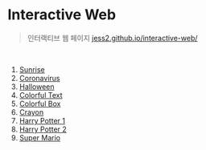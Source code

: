 # Interactive Web
> 인터랙티브 웹 페이지
> [jess2.github.io/interactive-web/](jess2.github.io/interactive-web/)

<br>

1. [Sunrise](https://jess2.github.io/interactive-web/sample1/)
2. [Coronavirus](https://jess2.github.io/interactive-web/sample2/)
3. [Halloween](https://jess2.github.io/interactive-web/sample3/)
4. [Colorful Text](https://jess2.github.io/interactive-web/sample4/)
5. [Colorful Box](https://jess2.github.io/interactive-web/sample5/)
6. [Crayon](https://jess2.github.io/interactive-web/sample6/)
7. [Harry Potter 1](https://jess2.github.io/interactive-web/sample7/)
8. [Harry Potter 2](https://jess2.github.io/interactive-web/sample8/)
9. [Super Mario](https://jess2.github.io/interactive-web/sample9/)
